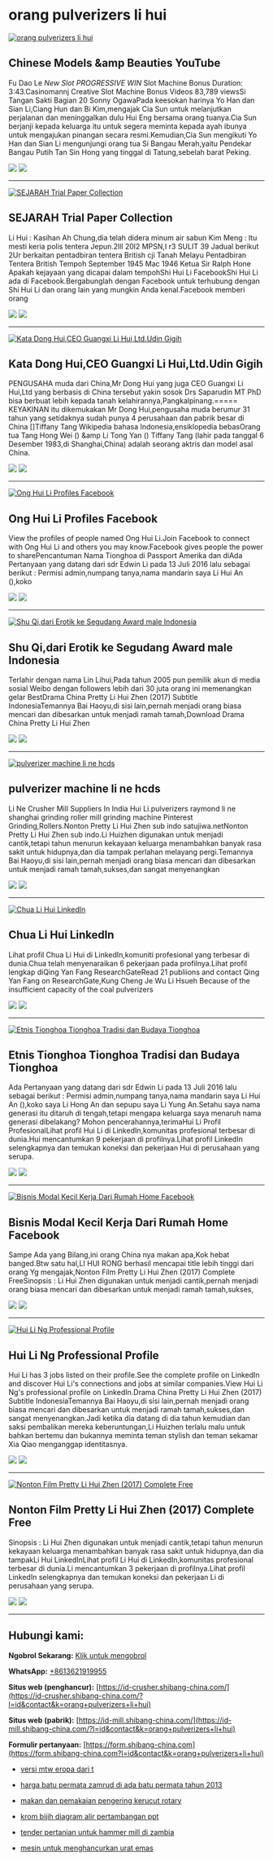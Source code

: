 # orang pulverizers li hui

<a href="https://swt.shibang-china.com/?l=id&img&k=orang+pulverizers+li+hui" target="_blank">![orang pulverizers li hui](http://static.shibang-china.com/all-800x300/565.jpg)</a>

## Chinese Models &amp Beauties YouTube
Fu Dao Le *New Slot* *PROGRESSIVE WIN* Slot Machine Bonus Duration: 3:43.Casinomannj Creative Slot Machine Bonus Videos 83,789 viewsSi Tangan Sakti Bagian 20 Sonny OgawaPada keesokan harinya Yo Han dan Sian Li,Ciang Hun dan Bi Kim,mengajak Cia Sun untuk melanjutkan perjalanan dan meninggalkan dulu Hui Eng bersama orang tuanya.Cia Sun berjanji kepada keluarga itu untuk segera meminta kepada ayah ibunya untuk mengajukan pinangan secara resmi.Kemudian,Cia Sun mengikuti Yo Han dan Sian Li mengunjungi orang tua Si Bangau Merah,yaitu Pendekar Bangau Putih Tan Sin Hong yang tinggal di Tatung,sebelah barat Peking.


<a href="https://whatsapp.shibangsoft.com/WhatsApp.php" target="_blank" title="WhatsApp">![](http://static.shibang-china.com/icon/whatsapp.png)</a> <a href="https://swt.shibang-china.com/?l=id&icon&k=orang+pulverizers+li+hui" target="_blank">![](http://static.shibang-china.com/icon/chat-id.png)</a>

---

<a href="https://swt.shibang-china.com/?l=id&img&k=orang+pulverizers+li+hui" target="_blank">![SEJARAH Trial Paper Collection](http://static.shibang-china.com/all-800x300/1152.jpg)</a>

## SEJARAH Trial Paper Collection
Li Hui : Kasihan Ah Chung,dia telah didera minum air sabun Kim Meng : ltu mesti keria polis tentera Jepun.2lll 20l2 MPSN,I r3 SULIT 39 Jadual berikut 2Ur berkaitan pentadbiran tentera British cji Tanah Melayu Pentadbiran Tentera British Tempoh September 1945 Mac 1946 Ketua Sir Ralph Hone Apakah kejayaan yang dicapai dalam tempohShi Hui Li FacebookShi Hui Li ada di Facebook.Bergabunglah dengan Facebook untuk terhubung dengan Shi Hui Li dan orang lain yang mungkin Anda kenal.Facebook memberi orang


<a href="https://whatsapp.shibangsoft.com/WhatsApp.php" target="_blank" title="WhatsApp">![](http://static.shibang-china.com/icon/whatsapp.png)</a> <a href="https://swt.shibang-china.com/?l=id&icon&k=orang+pulverizers+li+hui" target="_blank">![](http://static.shibang-china.com/icon/chat-id.png)</a>

---

<a href="https://swt.shibang-china.com/?l=id&img&k=orang+pulverizers+li+hui" target="_blank">![Kata Dong Hui,CEO Guangxi Li Hui,Ltd.Udin Gigih](http://static.shibang-china.com/all-800x300/469.jpg)</a>

## Kata Dong Hui,CEO Guangxi Li Hui,Ltd.Udin Gigih
PENGUSAHA muda dari China,Mr Dong Hui yang juga CEO Guangxi Li Hui,Ltd yang berbasis di China tersebut yakin sosok Drs Saparudin MT PhD bisa berbuat lebih kepada tanah kelahirannya,Pangkalpinang.===== KEYAKINAN itu dikemukakan Mr Dong Hui,pengusaha muda berumur 31 tahun yang setidaknya sudah punya 4 perusahaan dan pabrik besar di China []Tiffany Tang Wikipedia bahasa Indonesia,ensiklopedia bebasOrang tua Tang Hong Wei () &amp Li Tong Yan () Tiffany Tang (lahir pada tanggal 6 Desember 1983,di Shanghai,China) adalah seorang aktris dan model asal China.


<a href="https://whatsapp.shibangsoft.com/WhatsApp.php" target="_blank" title="WhatsApp">![](http://static.shibang-china.com/icon/whatsapp.png)</a> <a href="https://swt.shibang-china.com/?l=id&icon&k=orang+pulverizers+li+hui" target="_blank">![](http://static.shibang-china.com/icon/chat-id.png)</a>

---

<a href="https://swt.shibang-china.com/?l=id&img&k=orang+pulverizers+li+hui" target="_blank">![Ong Hui Li Profiles Facebook](http://static.shibang-china.com/all-800x300/1262.jpg)</a>

## Ong Hui Li Profiles Facebook
View the profiles of people named Ong Hui Li.Join Facebook to connect with Ong Hui Li and others you may know.Facebook gives people the power to sharePencantuman Nama Tionghoa di Passport Amerika dan diAda Pertanyaan yang datang dari sdr Edwin Li pada 13 Juli 2016 lalu sebagai berikut : Permisi admin,numpang tanya,nama mandarin saya Li Hui An (),koko


<a href="https://whatsapp.shibangsoft.com/WhatsApp.php" target="_blank" title="WhatsApp">![](http://static.shibang-china.com/icon/whatsapp.png)</a> <a href="https://swt.shibang-china.com/?l=id&icon&k=orang+pulverizers+li+hui" target="_blank">![](http://static.shibang-china.com/icon/chat-id.png)</a>

---

<a href="https://swt.shibang-china.com/?l=id&img&k=orang+pulverizers+li+hui" target="_blank">![Shu Qi,dari Erotik ke Segudang Award male Indonesia](http://static.shibang-china.com/all-800x300/431.jpg)</a>

## Shu Qi,dari Erotik ke Segudang Award male Indonesia
Terlahir dengan nama Lin Lihui,Pada tahun 2005 pun pemilik akun di media sosial Weibo dengan followers lebih dari 30 juta orang ini memenangkan gelar BestDrama China Pretty Li Hui Zhen (2017) Subtitle IndonesiaTemannya Bai Haoyu,di sisi lain,pernah menjadi orang biasa mencari dan dibesarkan untuk menjadi ramah tamah,Download Drama China Pretty Li Hui Zhen


<a href="https://whatsapp.shibangsoft.com/WhatsApp.php" target="_blank" title="WhatsApp">![](http://static.shibang-china.com/icon/whatsapp.png)</a> <a href="https://swt.shibang-china.com/?l=id&icon&k=orang+pulverizers+li+hui" target="_blank">![](http://static.shibang-china.com/icon/chat-id.png)</a>

---

<a href="https://swt.shibang-china.com/?l=id&img&k=orang+pulverizers+li+hui" target="_blank">![pulverizer machine li ne hcds](http://static.shibang-china.com/all-800x300/1277.jpg)</a>

## pulverizer machine li ne hcds
Li Ne Crusher Mill Suppliers In India Hui Li.pulverizers raymond li ne shanghai grinding roller mill grinding machine Pinterest Grinding,Rollers.Nonton Pretty Li Hui Zhen sub indo satujiwa.netNonton Pretty Li Hui Zhen sub indo.Li Huizhen digunakan untuk menjadi cantik,tetapi tahun menurun kekayaan keluarga menambahkan banyak rasa sakit untuk hidupnya,dan dia tampak perlahan melayang pergi.Temannya Bai Haoyu,di sisi lain,pernah menjadi orang biasa mencari dan dibesarkan untuk menjadi ramah tamah,sukses,dan sangat menyenangkan


<a href="https://whatsapp.shibangsoft.com/WhatsApp.php" target="_blank" title="WhatsApp">![](http://static.shibang-china.com/icon/whatsapp.png)</a> <a href="https://swt.shibang-china.com/?l=id&icon&k=orang+pulverizers+li+hui" target="_blank">![](http://static.shibang-china.com/icon/chat-id.png)</a>

---

<a href="https://swt.shibang-china.com/?l=id&img&k=orang+pulverizers+li+hui" target="_blank">![Chua Li Hui LinkedIn](http://static.shibang-china.com/all-800x300/1469.jpg)</a>

## Chua Li Hui LinkedIn
Lihat profil Chua Li Hui di LinkedIn,komuniti profesional yang terbesar di dunia.Chua telah menyenaraikan 6 pekerjaan pada profilnya.Lihat profil lengkap diQing Yan Fang ResearchGateRead 21 publiions and contact Qing Yan Fang on ResearchGate,Kung Cheng Je Wu Li Hsueh Because of the insufficient capacity of the coal pulverizers


<a href="https://whatsapp.shibangsoft.com/WhatsApp.php" target="_blank" title="WhatsApp">![](http://static.shibang-china.com/icon/whatsapp.png)</a> <a href="https://swt.shibang-china.com/?l=id&icon&k=orang+pulverizers+li+hui" target="_blank">![](http://static.shibang-china.com/icon/chat-id.png)</a>

---

<a href="https://swt.shibang-china.com/?l=id&img&k=orang+pulverizers+li+hui" target="_blank">![Etnis Tionghoa Tionghoa Tradisi dan Budaya Tionghoa](http://static.shibang-china.com/all-800x300/1087.jpg)</a>

## Etnis Tionghoa Tionghoa Tradisi dan Budaya Tionghoa
Ada Pertanyaan yang datang dari sdr Edwin Li pada 13 Juli 2016 lalu sebagai berikut : Permisi admin,numpang tanya,nama mandarin saya Li Hui An (),koko saya Li Hong An dan sepupu saya Li Yung An.Setahu saya nama generasi itu ditaruh di tengah,tetapi mengapa keluarga saya menaruh nama generasi dibelakang? Mohon pencerahannya,terimaHui Li Profil ProfesionalLihat profil Hui Li di LinkedIn,komunitas profesional terbesar di dunia.Hui mencantumkan 9 pekerjaan di profilnya.Lihat profil LinkedIn selengkapnya dan temukan koneksi dan pekerjaan Hui di perusahaan yang serupa.


<a href="https://whatsapp.shibangsoft.com/WhatsApp.php" target="_blank" title="WhatsApp">![](http://static.shibang-china.com/icon/whatsapp.png)</a> <a href="https://swt.shibang-china.com/?l=id&icon&k=orang+pulverizers+li+hui" target="_blank">![](http://static.shibang-china.com/icon/chat-id.png)</a>

---

<a href="https://swt.shibang-china.com/?l=id&img&k=orang+pulverizers+li+hui" target="_blank">![Bisnis Modal Kecil Kerja Dari Rumah Home Facebook](http://static.shibang-china.com/all-800x300/924.jpg)</a>

## Bisnis Modal Kecil Kerja Dari Rumah Home Facebook
Sampe Ada yang Bilang,ini orang China nya makan apa,Kok hebat banged.Btw satu hal,LI HUI RONG berhasil mencapai title lebih tinggi dari orang Yg mengajak,Nonton Film Pretty Li Hui Zhen (2017) Complete FreeSinopsis : Li Hui Zhen digunakan untuk menjadi cantik,pernah menjadi orang biasa mencari dan dibesarkan untuk menjadi ramah tamah,sukses,


<a href="https://whatsapp.shibangsoft.com/WhatsApp.php" target="_blank" title="WhatsApp">![](http://static.shibang-china.com/icon/whatsapp.png)</a> <a href="https://swt.shibang-china.com/?l=id&icon&k=orang+pulverizers+li+hui" target="_blank">![](http://static.shibang-china.com/icon/chat-id.png)</a>

---

<a href="https://swt.shibang-china.com/?l=id&img&k=orang+pulverizers+li+hui" target="_blank">![Hui Li Ng Professional Profile](http://static.shibang-china.com/all-800x300/578.jpg)</a>

## Hui Li Ng Professional Profile
Hui Li has 3 jobs listed on their profile.See the complete profile on LinkedIn and discover Hui Li's connections and jobs at similar companies.View Hui Li Ng's professional profile on LinkedIn.Drama China Pretty Li Hui Zhen (2017) Subtitle IndonesiaTemannya Bai Haoyu,di sisi lain,pernah menjadi orang biasa mencari dan dibesarkan untuk menjadi ramah tamah,sukses,dan sangat menyenangkan.Jadi ketika dia datang di dia tahun kemudian dan saksi pembalikan mereka keberuntungan,Li Huizhen terlalu malu untuk bahkan bertemu dan bukannya meminta teman stylish dan teman sekamar Xia Qiao menganggap identitasnya.


<a href="https://whatsapp.shibangsoft.com/WhatsApp.php" target="_blank" title="WhatsApp">![](http://static.shibang-china.com/icon/whatsapp.png)</a> <a href="https://swt.shibang-china.com/?l=id&icon&k=orang+pulverizers+li+hui" target="_blank">![](http://static.shibang-china.com/icon/chat-id.png)</a>

---

<a href="https://swt.shibang-china.com/?l=id&img&k=orang+pulverizers+li+hui" target="_blank">![Nonton Film Pretty Li Hui Zhen (2017) Complete Free](http://static.shibang-china.com/all-800x300/1383.jpg)</a>

## Nonton Film Pretty Li Hui Zhen (2017) Complete Free
Sinopsis : Li Hui Zhen digunakan untuk menjadi cantik,tetapi tahun menurun kekayaan keluarga menambahkan banyak rasa sakit untuk hidupnya,dan dia tampakLi Hui LinkedInLihat profil Li Hui di LinkedIn,komunitas profesional terbesar di dunia.Li mencantumkan 3 pekerjaan di profilnya.Lihat profil LinkedIn selengkapnya dan temukan koneksi dan pekerjaan Li di perusahaan yang serupa.


<a href="https://whatsapp.shibangsoft.com/WhatsApp.php" target="_blank" title="WhatsApp">![](http://static.shibang-china.com/icon/whatsapp.png)</a> <a href="https://swt.shibang-china.com/?l=id&icon&k=orang+pulverizers+li+hui" target="_blank">![](http://static.shibang-china.com/icon/chat-id.png)</a>

---
## Hubungi kami:

**Ngobrol Sekarang:** [Klik untuk mengobrol](https://swt.shibang-china.com?l=id&contact&k=orang+pulverizers+li+hui)

**WhatsApp:**  [+8613621919955](https://whatsapp.shibangsoft.com/WhatsApp.php)

**Situs web (penghancur):** [https://id-crusher.shibang-china.com/](https://id-crusher.shibang-china.com/?l=id&contact&k=orang+pulverizers+li+hui)

**Situs web (pabrik):** [https://id-mill.shibang-china.com/](https://id-mill.shibang-china.com/?l=id&contact&k=orang+pulverizers+li+hui)

**Formulir pertanyaan:** [https://form.shibang-china.com](https://form.shibang-china.com?l=id&contact&k=orang+pulverizers+li+hui)

* [versi mtw eropa dari t](../45/versi%20mtw%20eropa%20dari%20t.md)

* [harga batu permata zamrud di ada batu permata tahun 2013](../46/harga%20batu%20permata%20zamrud%20di%20ada%20batu%20permata%20tahun%202013.md)

* [makan dan pemakaian pengering kerucut rotary](../45/makan%20dan%20pemakaian%20pengering%20kerucut%20rotary.md)

* [krom bijih diagram alir pertambangan ppt](../42/krom%20bijih%20diagram%20alir%20pertambangan%20ppt.md)

* [tender pertanian untuk hammer mill di zambia](../50/tender%20pertanian%20untuk%20hammer%20mill%20di%20zambia.md)

* [mesin untuk menghancurkan urat emas](../45/mesin%20untuk%20menghancurkan%20urat%20emas.md)